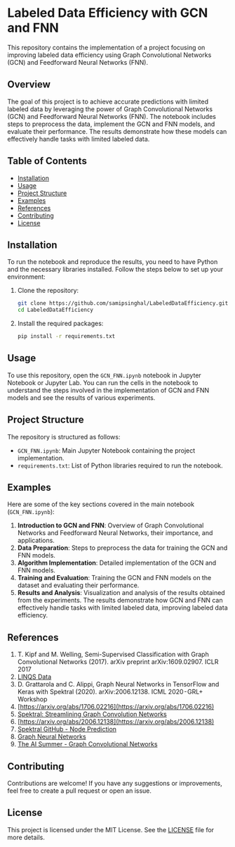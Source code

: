 # Labeled Data Efficiency with GCN and FNN

This repository contains the implementation of a project focusing on improving labeled data efficiency using Graph Convolutional Networks (GCN) and Feedforward Neural Networks (FNN).

## Overview

The goal of this project is to achieve accurate predictions with limited labeled data by leveraging the power of Graph Convolutional Networks (GCN) and Feedforward Neural Networks (FNN). The notebook includes steps to preprocess the data, implement the GCN and FNN models, and evaluate their performance. The results demonstrate how these models can effectively handle tasks with limited labeled data.

## Table of Contents

- [Installation](#installation)
- [Usage](#usage)
- [Project Structure](#project-structure)
- [Examples](#examples)
- [References](#references)
- [Contributing](#contributing)
- [License](#license)

## Installation

To run the notebook and reproduce the results, you need to have Python and the necessary libraries installed. Follow the steps below to set up your environment:

1. Clone the repository:
    ```sh
    git clone https://github.com/samipsinghal/LabeledDataEfficiency.git
    cd LabeledDataEfficiency
    ```

2. Install the required packages:
    ```sh
    pip install -r requirements.txt
    ```

## Usage

To use this repository, open the `GCN_FNN.ipynb` notebook in Jupyter Notebook or Jupyter Lab. You can run the cells in the notebook to understand the steps involved in the implementation of GCN and FNN models and see the results of various experiments.

## Project Structure

The repository is structured as follows:

- `GCN_FNN.ipynb`: Main Jupyter Notebook containing the project implementation.
- `requirements.txt`: List of Python libraries required to run the notebook.

## Examples

Here are some of the key sections covered in the main notebook (`GCN_FNN.ipynb`):

1. **Introduction to GCN and FNN**: Overview of Graph Convolutional Networks and Feedforward Neural Networks, their importance, and applications.
2. **Data Preparation**: Steps to preprocess the data for training the GCN and FNN models.
3. **Algorithm Implementation**: Detailed implementation of the GCN and FNN models.
4. **Training and Evaluation**: Training the GCN and FNN models on the dataset and evaluating their performance.
5. **Results and Analysis**: Visualization and analysis of the results obtained from the experiments. The results demonstrate how GCN and FNN can effectively handle tasks with limited labeled data, improving labeled data efficiency.

## References

1. T. Kipf and M. Welling, Semi-Supervised Classification with Graph Convolutional Networks (2017). arXiv preprint arXiv:1609.02907. ICLR 2017
2. [LINQS Data](https://linqs.soe.ucsc.edu/data)
3. D. Grattarola and C. Alippi, Graph Neural Networks in TensorFlow and Keras with Spektral (2020). arXiv:2006.12138. ICML 2020 - GRL+ Workshop
4. [https://arxiv.org/abs/1706.02216](https://arxiv.org/abs/1706.02216)
5. [Spektral: Streamlining Graph Convolution Networks](https://medium.com/swlh/spektral-streamlining-graph-convolution-networks-111ce5045c83)
6. [https://arxiv.org/abs/2006.12138](https://arxiv.org/abs/2006.12138)
7. [Spektral GitHub - Node Prediction](https://github.com/danielegrattarola/spektral/blob/master/examples/node_prediction/citation_gcn.py)
8. [Graph Neural Networks](https://graphneural.network/)
9. [The AI Summer - Graph Convolutional Networks](https://theaisummer.com/graph-convolutional-networks/)

## Contributing

Contributions are welcome! If you have any suggestions or improvements, feel free to create a pull request or open an issue.

## License

This project is licensed under the MIT License. See the [LICENSE](LICENSE) file for more details.
